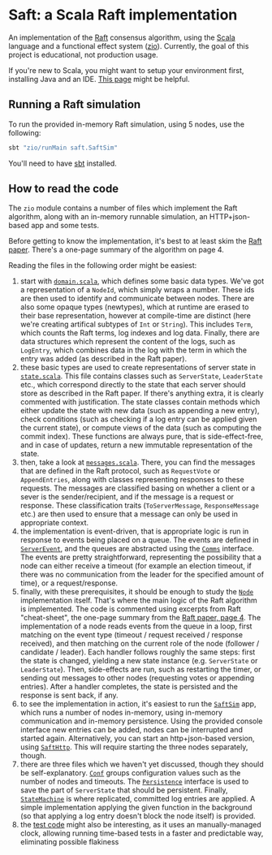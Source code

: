 # Saft: a Scala Raft implementation

An implementation of the [Raft](https://raft.github.io) consensus algorithm, using the [Scala](https://scala-lang.org) language and a functional effect system ([zio](https://zio.dev)). Currently, the goal of this project is educational, not production usage.

If you're new to Scala, you might want to setup your environment first, installing Java and an IDE. [This page](https://scala.page) might be helpful. 

## Running a Raft simulation

To run the provided in-memory Raft simulation, using 5 nodes, use the following:

```bash
sbt "zio/runMain saft.SaftSim"
```

You'll need to have [sbt](https://www.scala-sbt.org) installed.

## How to read the code

The `zio` module contains a number of files which implement the Raft algorithm, along with an in-memory runnable simulation, an HTTP+json-based app and some tests.

Before getting to know the implementation, it's best to at least skim the [Raft paper](https://raft.github.io/raft.pdf). There's a one-page summary of the algorithm on page 4. 

Reading the files in the following order might be easiest:

1. start with [`domain.scala`](https://github.com/softwaremill/saft/blob/master/zio/src/main/scala/saft/domain.scala), which defines some basic data types. We've got a representation of a `NodeId`, which simply wraps a number. These ids are then used to identify and communicate between nodes. There are also some opaque types (newtypes), which at runtime are erased to their base representation, however at compile-time are distinct (here we're creating artifical subtypes of `Int` or `String`). This includes `Term`, which counts the Raft terms, log indexes and log data. Finally, there are data structures which represent the content of the logs, such as `LogEntry`, which combines data in the log with the term in which the entry was added (as described in the Raft paper).
2. these basic types are used to create representations of server state in [`state.scala`](https://github.com/softwaremill/saft/blob/master/zio/src/main/scala/saft/state.scala). This file contains classes such as `ServerState`, `LeaderState` etc., which correspond directly to the state that each server should store as described in the Raft paper. If there's anything extra, it is clearly commented with justification. The state classes contain methods which either update the state with new data (such as appending a new entry), check conditions (such as checking if a log entry can be applied given the current state), or compute views of the data (such as computing the commit index). These functions are always pure, that is side-effect-free, and in case of updates, return a new immutable representation of the state. 
3. then, take a look at [`messages.scala`](https://github.com/softwaremill/saft/blob/master/zio/src/main/scala/saft/messages.scala). There, you can find the messages that are defined in the Raft protocol, such as `RequestVote` or `AppendEntries`, along with classes representing responses to these requests. The messages are classified basing on whether a client or a sever is the sender/recipient, and if the  message is a request or response. These classification traits (`ToServerMessage`, `ResponseMessage` etc.) are then used to ensure that a message can only be used in appropriate context.
4. the implementation is event-driven, that is appropriate logic is run in response to events being placed on a queue. The events are defined in [`ServerEvent`](https://github.com/softwaremill/saft/blob/master/zio/src/main/scala/saft/ServerEvent.scala), and the queues are abstracted using the [`Comms`](https://github.com/softwaremill/saft/blob/master/zio/src/main/scala/saft/Comms.scala) interface. The events are pretty straightforward, representing the possibility that a node can either receive a timeout (for example an election timeout, if there was no communication from the leader for the specified amount of time), or a request/response.
5. finally, with these prerequisites, it should be enough to study the [`Node`](https://github.com/softwaremill/saft/blob/master/zio/src/main/scala/saft/Node.scala) implementation itself. That's where the main logic of the Raft algorithm is implemented. The code is commented using excerpts from Raft "cheat-sheet", the one-page summary from the [Raft paper, page 4](https://raft.github.io/raft.pdf). The implementation of a node reads events from the queue in a loop, first matching on the event type (timeout / request received / response received), and then matching on the current role of the node (follower / candidate / leader). Each handler follows roughly the same steps: first the state is changed, yielding a new state instance (e.g. `ServerState` or `LeaderState`). Then, side-effects are run, such as restarting the timer, or sending out messages to other nodes (requesting votes or appending entries). After a handler completes, the state is persisted and the response is sent back, if any.
6. to see the implementation in action, it's easiest to run the [`SaftSim`](https://github.com/softwaremill/saft/blob/master/zio/src/main/scala/saft/SaftSim.scala) app, which runs a number of nodes in-memory, using in-memory communication and in-memory persistence. Using the provided console interface new entries can be added, nodes can be interrupted and started again. Alternatively, you can start an http+json-based version, using [`SaftHttp`](https://github.com/softwaremill/saft/blob/master/zio/src/main/scala/saft/SaftHttp.scala). This will require starting the three nodes separately, though.
7. there are three files which we haven't yet discussed, though they should be self-explanatory. [`Conf`](https://github.com/softwaremill/saft/blob/master/zio/src/main/scala/saft/Conf.scala) groups configuration values such as the number of nodes and timeouts. The [`Persistence`](https://github.com/softwaremill/saft/blob/master/zio/src/main/scala/saft/Persistence.scala) interface is used to save the part of `ServerState` that should be persistent. Finally, [`StateMachine`](https://github.com/softwaremill/saft/blob/master/zio/src/main/scala/saft/StateMachine.scala) is where replicated, committed log entries are applied. A simple implementation applying the given function in the background (so that applying a log entry doesn't block the node itself) is provided.
8. the [test code](https://github.com/softwaremill/saft/blob/master/zio/src/test/scala/saft/NodeTest.scala) might also be interesting, as it uses an manually-managed clock, allowing running time-based tests in a faster and predictable way, eliminating possible flakiness